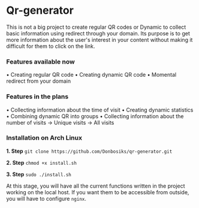 # Qr-generator

This is not a big project to create regular QR codes or Dynamic to collect basic information using redirect through your domain. Its purpose is to get more information about the user's interest in your content without making it difficult for them to click on the link. 

### Features available now 

• Creating regular QR code
• Creating dynamic QR code
• Momental redirect from your domain 

### Features in the plans

• Collecting information about the time of visit 
• Creating dynamic statistics
• Combining dynamic QR into groups
• Collecting information about the number of visits 
    -> Unique visits
    -> All visits

### Installation on Arch Linux

**1. Step**
```git clone https://github.com/Donbosiks/qr-generator.git```

**2. Step**
```chmod +x install.sh```

**3. Step**
```sudo ./install.sh```

At this stage, you will have all the current functions written in the project working on the local host. If you want them to be accessible from outside, you will have to configure `nginx`.

